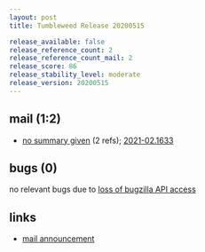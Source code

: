 ```yaml
---
layout: post
title: Tumbleweed Release 20200515

release_available: false
release_reference_count: 2
release_reference_count_mail: 2
release_score: 86
release_stability_level: moderate
release_version: 20200515
---
```


## mail (1:2)

- [no summary given](https://github.com/boombatower/tumbleweed-review/issues/10) (2 refs); [2021-02.1633](https://github.com/boombatower/tumbleweed-review/issues/10)

## bugs (0)

<!--more-->

no relevant bugs due to [loss of bugzilla API access](https://bugzilla.opensuse.org/show_bug.cgi?id=1157722)



## links

- [mail announcement](https://github.com/boombatower/tumbleweed-review/issues/10)
